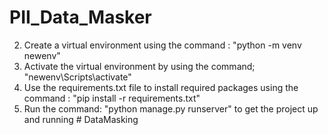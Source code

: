 # PII_Data_Masker


2. Create a virtual environment using the command : "python -m venv newenv"
3. Activate the virtual environment by using the command; "newenv\Scripts\activate"
4. Use the requirements.txt file to install required packages using the command : "pip install -r requirements.txt"
5. Run the command: "python manage.py runserver" to get the project up and running
#   D a t a M a s k i n g  
 